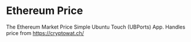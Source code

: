 # Ethereum Price

The Ethereum Market Price Simple Ubuntu Touch (UBPorts) App. Handles price from https://cryptowat.ch/
